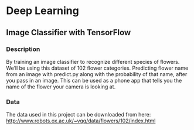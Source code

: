 
# Deep Learning
## Image Classifier with TensorFlow


### Description


By training an image classifier to recognize different species of flowers. We’ll be using this dataset of 102 flower categories. Predicting flower name from an image with predict.py along with the probability of that name, after you pass in an image. This can be used as a phone app that tells you the name of the flower your camera is looking at. 


### Data

The data used in this project can be downloaded from here:
http://www.robots.ox.ac.uk/~vgg/data/flowers/102/index.html


